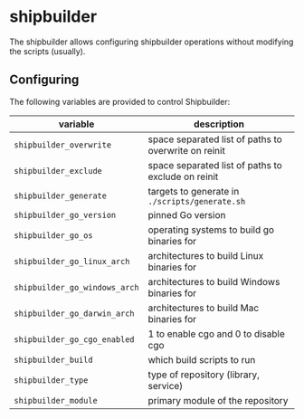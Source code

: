 # shipbuilder

The shipbuilder allows configuring shipbuilder operations without modifying the scripts (usually).

## Configuring

The following variables are provided to control Shipbuilder:

| variable                      | description                                          |
|-------------------------------|------------------------------------------------------|
| `shipbuilder_overwrite`       | space separated list of paths to overwrite on reinit |
| `shipbuilder_exclude`         | space separated list of paths to exclude on reinit   |
| `shipbuilder_generate`        | targets to generate in `./scripts/generate.sh`       |
| `shipbuilder_go_version`      | pinned Go version                                    |
| `shipbuilder_go_os`           | operating systems to build go binaries for           |
| `shipbuilder_go_linux_arch`   | architectures to build Linux binaries for            |
| `shipbuilder_go_windows_arch` | architectures to build Windows binaries for          |
| `shipbuilder_go_darwin_arch`  | architectures to build Mac binaries for              |
| `shipbuilder_go_cgo_enabled`  | 1 to enable cgo and 0 to disable cgo                 |
| `shipbuilder_build`           | which build scripts to run                           |
| `shipbuilder_type`            | type of repository (library, service)                |
| `shipbuilder_module`          | primary module of the repository                     |
